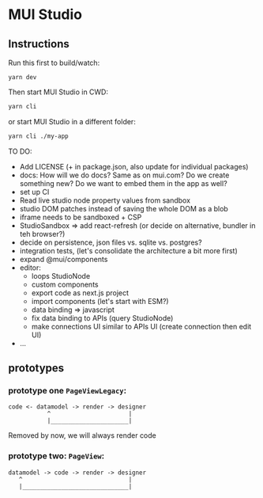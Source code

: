 # MUI Studio

## Instructions

Run this first to build/watch:

```
yarn dev
```

Then start MUI Studio in CWD:

```sh
yarn cli
```

or start MUI Studio in a different folder:

```sh
yarn cli ./my-app
```

TO DO:

- Add LICENSE (+ in package.json, also update for individual packages)
- docs: How will we do docs? Same as on mui.com? Do we create something new? Do we want to embed them in the app as well?
- set up CI
- Read live studio node property values from sandbox
- studio DOM patches instead of saving the whole DOM as a blob
- iframe needs to be sandboxed + CSP
- StudioSandbox => add react-refresh (or decide on alternative, bundler in teh browser?)
- decide on persistence, json files vs. sqlite vs. postgres?
- integration tests, (let's consolidate the architecture a bit more first)
- expand @mui/components
- editor:
  - loops StudioNode
  - custom components
  - export code as next.js project
  - import components (let's start with ESM?)
  - data binding => javascript
  - fix data binding to APIs (query StudioNode)
  - make connections UI similar to APIs UI (create connection then edit UI)
- ...

## prototypes

### prototype one `PageViewLegacy`:

```
code <- datamodel -> render -> designer
           ^                      |
           |______________________|
```

Removed by now, we will always render code

### prototype two: `PageView`:

```
datamodel -> code -> render -> designer
   ^                              |
   |______________________________|
```
